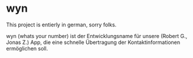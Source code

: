 # wyn

This project is entierly in german, sorry folks.

wyn (whats your number) ist der Entwicklungsname für unsere (Robert G., Jonas Z.) App, die eine schnelle Übertragung der Kontaktinformationen ermöglichen soll.
